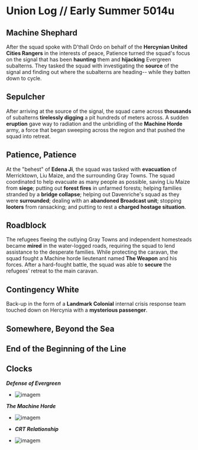 # Union Log // Early Summer 5014u
## Machine Shephard
After the squad spoke with D'thall Ordo on behalf of the **Hercynian United Cities Rangers** in the interests of peace, Patience turned the squad's focus on the signal that has been **haunting** them and **hijacking** Evergreen subalterns. They tasked the squad with investigating the **source** of the signal and finding out where the subalterns are heading-- while they batten down to cycle.


## Sepulcher
After arriving at the source of the signal, the squad came across **thousands** of subalterns **tirelessly digging** a pit hundreds of meters across. A sudden **eruption** gave way to radiation and the unbridling of the **Machine Horde** army, a force that began sweeping across the region and that pushed the squad into retreat.


## Patience, Patience
At the "behest" of **Edena Ji**, the squad was tasked with **evacuation** of Merricktown, Liu Maize, and the surrounding Gray Towns. The squad coordinated to help evacuate as many people as possible, saving Liu Maize from **siege**; putting out **forest fires** in unfarmed forests; helping families stranded by a **bridge collapse**; helping out Davenriche's squad as they were **surrounded**; dealing with an **abandoned Broadcast unit**; stopping **looters** from ransacking; and putting to rest a **charged hostage situation**.

## Roadblock
The refugees fleeing the outlying Gray Towns and independent homesteads became **mired** in the water-logged roads, requiring the squad to lend assistance to the desperate families. While protecting the caravan, the squad fought a Machine horde lieutenant named **The Weapon** and his forces. After a hard-fought battle, the squad was able to **secure** the refugees' retreat to the main caravan.

## Contingency White
Back-up in the form of a **Landmark Colonial** internal crisis response team touched down on Hercynia with a **mysterious passenger**.

## Somewhere, Beyond the Sea

## End of the Beginning of the Line

## Clocks

***Defense of Evergreen***
- ![imagem](clocks/06/6clock_5.png)

***The Machine Horde***
- ![imagem](clocks/06/6clock_0.png)

- ***CRT Relationship***
- ![imagem](clocks/06/6clock_4.png)
